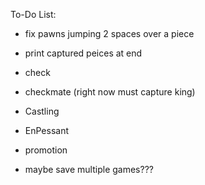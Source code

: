 To-Do List:

- fix pawns jumping 2 spaces over a piece



- print captured peices at end
- check
- checkmate (right now must capture king)
- Castling
- EnPessant
- promotion

- maybe save multiple games???



